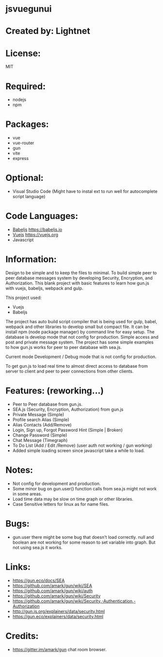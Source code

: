 # jsvuegunui

# Created by: Lightnet

# License:
 MIT

# Required:
 * nodejs
 * npm

# Packages:
  - vue
  - vue-router
  - gun
  - vite
  - express

# Optional:
 * Visual Studio Code (Might have to instal ext to run well for autocomplete script language)

# Code Languages:
 * [Babeljs](https://babeljs.io/) https://babeljs.io
 * [Vuejs](https://vuejs.org/)  https://vuejs.org
 * Javascript

# Information:
  Design to be simple and to keep the files to minimal. To build simple peer to peer database messages system by developing Security, Encryption, and Authorization. This blank project with basic features to learn how gun.js with vuejs, babeljs, webpack and gulp.
  
  This project used:
   * Vuejs
   * Babeljs

  The project has auto build script compiler that is being used for gulp, babel, webpack and other libraries to develop small but compact file. It can be install npm (node package manager) by command line for easy setup. The database is develop mode that not config for production. Simple access and post and private message system. The project has some simple examples to how gun.js works for peer to peer database with sea.js.

  Current mode Development / Debug mode that is not config for production.

  To get gun.js to load real time to almost direct access to database from server to client and peer to peer connections from other clients.

# Features: (reworking...)
 * Peer to Peer database from gun.js.
 * SEA.js (Security, Encryption, Authorization) from gun.js
 * Private Message (Simple)
 * Profile search Alias (Simple)
 * Alias Contacts (Add/Remove)
 * Login, Sign up, Forgot Password Hint (Simple | Broken)
 * Change Password (Simple)
 * Chat Message (Timegraph)
 * To Do List (Add / Edit /Remove) (user auth not working / gun working)
 * Added simple loading screen since javascript take a while to load.

# Notes:
 * Not config for development and production.
 * Some minor bug on gun.user() function calls from sea.js might not work in some areas.
 * Load time data may be slow on time graph or other libraries.
 * Case Sensitive letters for linux as for name files.

# Bugs:
 * gun.user there might be some bug that doesn't load correctly. null and boolean are not working for some reason to set variable into graph. But not using sea.js it works.

# Links:
 * https://gun.eco/docs/SEA
 * https://github.com/amark/gun/wiki/SEA
 * https://github.com/amark/gun/wiki/auth
 * https://github.com/amark/gun/wiki/Security
 * https://github.com/amark/gun/wiki/Security,-Authentication,-Authorization
 * http://gun.js.org/explainers/data/security.html
 * https://gun.eco/explainers/data/security.html

# Credits:
 * https://gitter.im/amark/gun chat room browser.